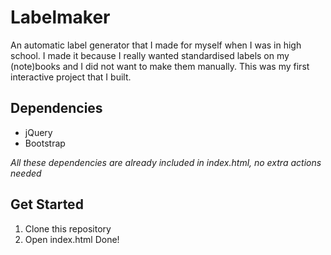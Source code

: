 # Labelmaker

An automatic label generator that I made for myself when I was in high school.
I made it because I really wanted standardised labels on my (note)books and I did not want to make them manually.
This was my first interactive project that I built. 

## Dependencies
- jQuery
- Bootstrap

_All these dependencies are already included in index.html, no extra actions needed_

## Get Started
1. Clone this repository
2. Open index.html
Done!
